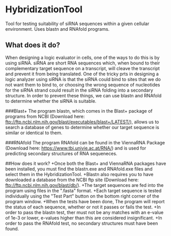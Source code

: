 # HybridizationTool
Tool for testing suitability of siRNA sequences within a given cellular environment. Uses blastn and RNAfold programs.

## What does it do?
When designing a logic evaluator in cells, one of the ways to do this is by using siRNA.
siRNA are short RNA sequences which, when bound to their complementary target sequence on a transcript, will cleave the transcript and prevent it from being translated.
One of the tricky prts in designing a logic analyzer using siRNA is that the siRNA could bind to sites that we do not want them to bind to, or choosing the wrong sequence of nucleotides for the siRNA strand could result in the siRNA folding into a secondary structure.
In order to prevent these things, we can use blastn and RNAfold to determine whether the siRNA is suitable.

###Blast+
The program blastn, which comes in the Blast+ package of programs from NCBI (Download here: ftp://ftp.ncbi.nlm.nih.gov/blast/executables/blast+/LATEST/), allows us to search a database of genes to determine whether our target sequence is similar or identical to them.

###RNAfold
The program RNAfold can be found in the ViennaRNA Package (Download here: https://www.tbi.univie.ac.at/RNA/) and is used for predicting secondary structures of RNA sequeneces.

##How does it work?
+Once both the Blast+ and ViennaRNA packages have been installed, you must find the blastn.exe and RNAfold.exe files and select them in the HybridizationTool.
+Blastn also requires you to have downloaded a database from the NCBI ftp site (Download here: ftp://ftp.ncbi.nlm.nih.gov/blast/db/).
+The target sequences are fed into the program using files in the ".fasta" format.
+Each target sequence is tested individually using the "Test Part" button on the bottom right corner of the program window.
+When the tests have been done, The program will report the status of each sequence, whether or not it passes or fails the test.
+In order to pass the blastn test, ther must not be any matches with an e-value of 1e-3 or lower, e-values higher than this are considered insignificant.
+In order to pass the RNAfold test, no secondary structures must have been found.
